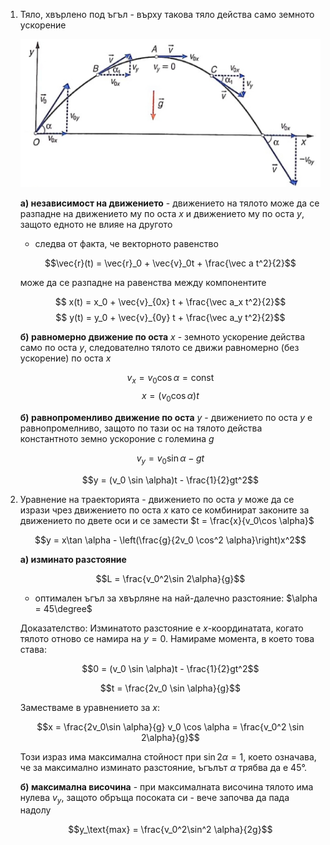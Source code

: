 1. Тяло, хвърлено под ъгъл - върху такова тяло действа само земното ускорение
	
	![Projectile Motion](Resources/Projectile%20Motion.jpg)
	
	**а) независимост на движението** - движението на тялото може да се разпадне на движението му по оста $x$ и движението му по оста $y$, защото едното не влияе на другото
	- следва от факта, че векторното равенство

	$$\vec{r}(t) = \vec{r}_0 + \vec{v}_0t + \frac{\vec a t^2}{2}$$
	
	може да се разпадне на равенства между компонентите

	$$ x(t) = x_0 + \vec{v}_{0x} t + \frac{\vec a_x t^2}{2}$$
	$$ y(t) = y_0 + \vec{v}_{0y} t + \frac{\vec a_y t^2}{2}$$

	**б) равномерно движение по оста** $x$ - земното ускорение действа само по оста $y$, следователно тялото се движи равномерно (без ускорение) по оста $x$
	
	$$v_x = v_0\cos \alpha = \text{const}$$
	$$x = (v_0 \cos \alpha) t$$
	
	**б) равнопроменливо движение по оста** $y$ - движението по оста $y$ е равнопромелниво, защото по тази ос на тялото действа константното земно ускороние с големина $g$
	
	$$v_y = v_0 \sin \alpha - gt$$
	
	$$y = (v_0 \sin \alpha)t - \frac{1}{2}gt^2$$

2. Уравнение на траекторията - движението по оста $y$ може да се изрази чрез движението по оста $x$ като се комбинират законите за движението по двете оси и се замести $t = \frac{x}{v_0\cos \alpha}$
	
	$$y = x\tan \alpha - \left(\frac{g}{2v_0 \cos^2 \alpha}\right)x^2$$
	
	**а) изминато разстояние**
	
	$$L = \frac{v_0^2\sin 2\alpha}{g}$$
	- оптимален ъгъл за хвърляне на най-далечно разстояние: $\alpha = 45\degree$
	
	Доказателство: Изминатото разстояние е $x$-координатата, когато тялото отново се намира на $y=0$. Намираме момента, в което това става:
	
	$$0 = (v_0 \sin \alpha)t - \frac{1}{2}gt^2$$
	
	$$t = \frac{2v_0 \sin \alpha}{g}$$
	
	Заместваме в уравнението за $x$:
	
	$$x = \frac{2v_0\sin \alpha}{g} v_0 \cos \alpha = \frac{v_0^2 \sin 2\alpha}{g}$$
	
	Този израз има максимална стойност при $\sin 2 \alpha = 1$, което означава, че за максимално изминато разстояние, ъгълът $\alpha$ трябва да е 45°.
	
	**б) максимална височина** - при максималната височина тялото има нулева $v_y$, защото обръща посоката си - вече започва да пада надолу
	
	$$y_\text{max} = \frac{v_0^2\sin^2 \alpha}{2g}$$